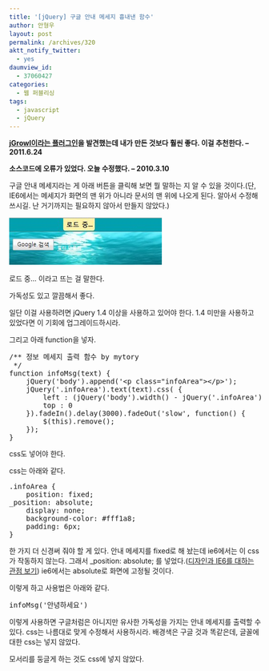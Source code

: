 ```yaml
---
title: '[jQuery] 구글 안내 메세지 흉내낸 함수'
author: 안형우
layout: post
permalink: /archives/320
aktt_notify_twitter:
  - yes
daumview_id:
  - 37060427
categories:
  - 웹 퍼블리싱
tags:
  - javascript
  - jQuery
---
```

**[jGrowl이라는 플러그인][1]을 발견했는데 내가 만든 것보다 훨씬 좋다. 이걸 추천한다. &#8211; 2011.6.24**

**소스코드에 오류가 있었다. 오늘 수정했다. &#8211; 2010.3.10**

구글 안내 메세지라는 게 아래 버튼을 클릭해 보면 뭘 말하는 지 알 수 있을 것이다.(단, IE6에서는 메세지가 화면의 맨 위가 아니라 문서의 맨 위에 나오게 된다. 알아서 수정해 쓰시길. 난 거기까지는 필요하지 않아서 만들지 않았다.)

<img class="aligncenter" src="/uploads/legacy/old-images/1/cfile24.uf.12224A524D4BC8991B855A.jpg" alt="" width="305" height="95" />

로드 중&#8230; 이라고 뜨는 걸 말한다.

가독성도 있고 깔끔해서 좋다.

일단 이걸 사용하려면 jQuery 1.4 이상을 사용하고 있어야 한다. 1.4 미만을 사용하고 있었다면 이 기회에 업그레이드하시라.

그리고 아래 function을 넣자.

<pre class="brush:js">/** 정보 메세지 출력 함수 by mytory
 */
function infoMsg(text) {
	jQuery(&#039;body&#039;).append(&#039;&lt;p class="infoArea"&gt;&lt;/p&gt;&#039;);
	jQuery(&#039;.infoArea&#039;).text(text).css( {
		left : (jQuery(&#039;body&#039;).width() - jQuery(&#039;.infoArea&#039;).width()) / 2 + &#039;px&#039;,
		top : 0
	}).fadeIn().delay(3000).fadeOut(&#039;slow&#039;, function() {
		$(this).remove();
	});
}</pre>

css도 넣어야 한다.

css는 아래와 같다.

<pre class="brush:css">.infoArea {
	position: fixed;
_position: absolute;
	display: none;
	background-color: #fff1a8;
	padding: 6px;
}</pre>

한 가지 더 신경써 줘야 할 게 있다. 안내 메세지를 fixed로 해 놨는데 ie6에서는 이 css가 작동하지 않는다. 그래서 _position: absolute; 를 넣었다.(<a href="http://naradesign.net/wp/2006/12/16/101/" target="_blank">디자인과 IE6를 대하는 관점 보기</a>) ie6에서는 absolute로 화면에 고정될 것이다.

이렇게 하고 사용법은 아래와 같다.

<pre class="brush:js">infoMsg(&#039;안녕하세요&#039;)</pre>

이렇게 사용하면 구글처럼은 아니지만 유사한 가독성을 가지는 안내 메세지를 출력할 수 있다. css는 나름대로 맞게 수정해서 사용하시라. 배경색은 구글 것과 똑같은데, 글꼴에 대한 css는 넣지 않았다.

모서리를 둥글게 하는 것도 css에 넣지 않았다.

 [1]: https://mytory.net/archives/1369 "[jQuery plugin] 오른쪽 위에 반투명 메세지 박스 띄우는 플러그인 jgrowl"